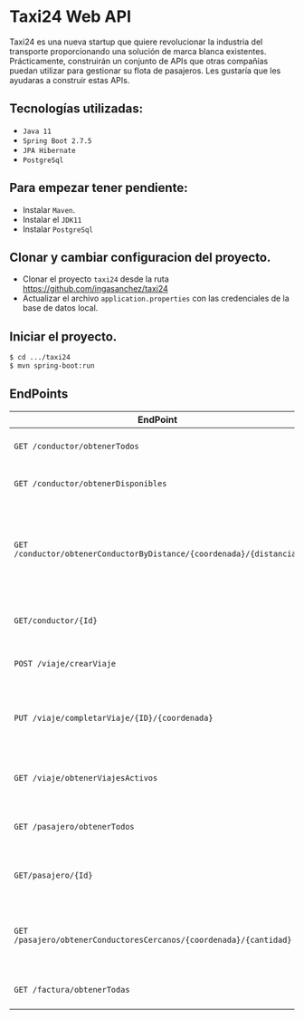 # Taxi24 Web API

Taxi24 es una nueva startup que quiere revolucionar la industria del transporte proporcionando una
solución de marca blanca existentes. Prácticamente, construirán un conjunto de APIs que otras compañías puedan utilizar
para gestionar su flota de pasajeros. Les gustaría que les ayudaras a construir estas APIs.

## Tecnologías utilizadas:

- `Java 11`
- `Spring Boot 2.7.5`
- `JPA Hibernate`
- `PostgreSql`

## Para empezar tener pendiente:

- Instalar `Maven`.
- Instalar el `JDK11`
- Instalar `PostgreSql`

## Clonar y cambiar configuracion del proyecto.

- Clonar el proyecto `taxi24` desde la ruta https://github.com/ingasanchez/taxi24
- Actualizar el archivo `application.properties` con las credenciales de la base de datos local.

## Iniciar el proyecto.

```sh
$ cd .../taxi24
$ mvn spring-boot:run
```

## EndPoints

| EndPoint                     | Función             |
| ---------------------------- | ------------------------- |
| `GET /conductor/obtenerTodos` | Obtener todos los conductores.|
| `GET /conductor/obtenerDisponibles` | Obtener conductores disponibles  |
| `GET /conductor/obtenerConductorByDistance/{coordenada}/{distancia}` | Lista conductores disponibles para ubicacion especificada en radio de distancia  |
| `GET/conductor/{Id}`    | Obtener conductor especifico por ID   |
| `POST /viaje/crearViaje`              | Crear nueva solicitud de viaje   |
| `PUT /viaje/completarViaje/{ID}/{coordenada}`   | Completar un viaje actualizando la coordenada destino  |
| `GET /viaje/obtenerViajesActivos`               | Obtener todos los viajes activos        |
| `GET /pasajero/obtenerTodos`     | Obtener todos los pasajeros existentes |
| `GET/pasajero/{Id}`    | Obtener pasajero especifico por ID   |
| `GET /pasajero/obtenerConductoresCercanos/{coordenada}/{cantidad}`    | Obtener n conductores cercanos a la coordenada especificada        |
| `GET /factura/obtenerTodas` | Obtener el listado de facturas          |
